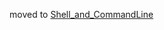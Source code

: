 moved to [Shell_and_CommandLine](https://github.com/Crossroadsman/Shell_and_CommandLine/blob/master/restart.md)
